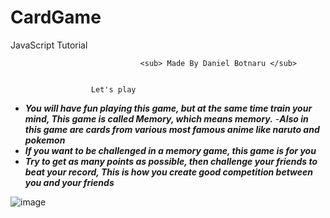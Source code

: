 # CardGame
 JavaScript Tutorial

                                 <sub> Made By Daniel Botnaru </sub>
                                          
					  
					  Let's play
					   

- ***You will have fun playing this game, but at the same time train your mind,
This game is called Memory, which means memory.***
-***Also in this game are cards from various most famous anime
like naruto and pokemon***
- ***If you want to be challenged in a memory game, this game is for you***
- ***Try to get as _many points as possible_, then challenge your friends to beat your record,
This is how you create good competition between you and your friends***

![image](https://user-images.githubusercontent.com/124572811/235663338-2e20a339-53fd-4f8d-ac89-c70034505073.png)




	
